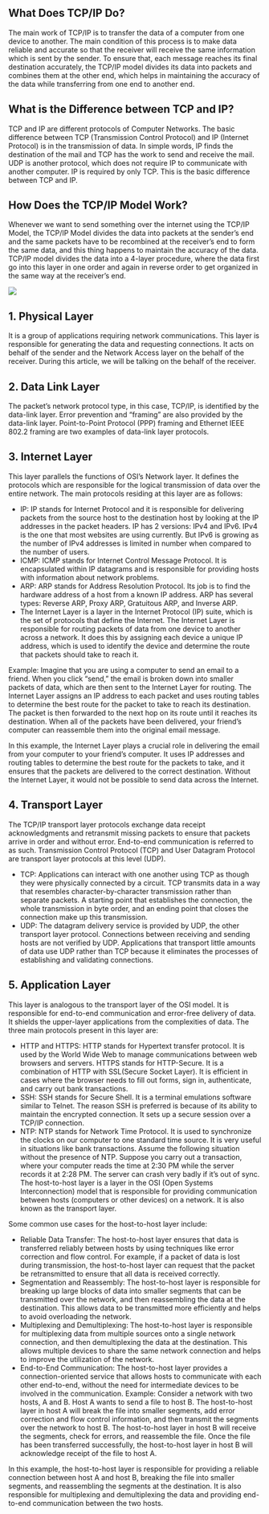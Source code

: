 ## What Does TCP/IP Do?
The main work of TCP/IP is to transfer the data of a computer from one device to another. The main condition of this process is to make data reliable and accurate so that the receiver will receive the same information which is sent by the sender. To ensure that, each message reaches its final destination accurately, the TCP/IP model divides its data into packets and combines them at the other end, which helps in maintaining the accuracy of the data while transferring from one end to another end.

## What is the Difference between TCP and IP?
TCP and IP are different protocols of Computer Networks. The basic difference between TCP (Transmission Control Protocol) and IP (Internet Protocol) is in the transmission of data. In simple words, IP finds the destination of the mail and TCP has the work to send and receive the mail. UDP is another protocol, which does not require IP to communicate with another computer. IP is required by only TCP. This is the basic difference between TCP and IP.

## How Does the TCP/IP Model Work?
Whenever we want to send something over the internet using the TCP/IP Model, the TCP/IP Model divides the data into packets at the sender’s end and the same packets have to be recombined at the receiver’s end to form the same data, and this thing happens to maintain the accuracy of the data. TCP/IP model divides the data into a 4-layer procedure, where the data first go into this layer in one order and again in reverse order to get organized in the same way at the receiver’s end.

![](https://media.geeksforgeeks.org/wp-content/uploads/20230417045622/OSI-vs-TCP-vs-Hybrid-2.webp)

## 1. Physical Layer
It is a group of applications requiring network communications. This layer is responsible for generating the data and requesting connections. It acts on behalf of the sender and the Network Access layer on the behalf of the receiver. During this article, we will be talking on the behalf of the receiver.

## 2. Data Link Layer
The packet’s network protocol type, in this case, TCP/IP, is identified by the data-link layer. Error prevention and “framing” are also provided by the data-link layer. Point-to-Point Protocol (PPP) framing and Ethernet IEEE 802.2 framing are two examples of data-link layer protocols.

## 3. Internet Layer
This layer parallels the functions of OSI’s Network layer. It defines the protocols which are responsible for the logical transmission of data over the entire network. The main protocols residing at this layer are as follows:

- IP: IP stands for Internet Protocol and it is responsible for delivering packets from the source host to the destination host by looking at the IP addresses in the packet headers. IP has 2 versions: IPv4 and IPv6. IPv4 is the one that most websites are using currently. But  IPv6 is growing as the number of IPv4 addresses is limited in number when compared to the number of users.
- ICMP: ICMP stands for Internet Control Message Protocol. It is encapsulated within IP datagrams and is responsible for providing hosts with information about network problems.
- ARP: ARP stands for Address Resolution Protocol. Its job is to find the hardware address of a host from a known IP address. ARP has several types: Reverse ARP, Proxy ARP, Gratuitous ARP, and Inverse ARP.
- The Internet Layer is a layer in the Internet Protocol (IP) suite, which is the set of protocols that define the Internet. The Internet Layer is responsible for routing packets of data from one device to another across a network. It does this by assigning each device a unique IP address, which is used to identify the device and determine the route that packets should take to reach it.

Example: Imagine that you are using a computer to send an email to a friend. When you click “send,” the email is broken down into smaller packets of data, which are then sent to the Internet Layer for routing. The Internet Layer assigns an IP address to each packet and uses routing tables to determine the best route for the packet to take to reach its destination. The packet is then forwarded to the next hop on its route until it reaches its destination. When all of the packets have been delivered, your friend’s computer can reassemble them into the original email message.

In this example, the Internet Layer plays a crucial role in delivering the email from your computer to your friend’s computer. It uses IP addresses and routing tables to determine the best route for the packets to take, and it ensures that the packets are delivered to the correct destination. Without the Internet Layer, it would not be possible to send data across the Internet.

## 4. Transport Layer
The TCP/IP transport layer protocols exchange data receipt acknowledgments and retransmit missing packets to ensure that packets arrive in order and without error. End-to-end communication is referred to as such. Transmission Control Protocol (TCP) and User Datagram Protocol are transport layer protocols at this level (UDP).

- TCP: Applications can interact with one another using TCP as though they were physically connected by a circuit. TCP transmits data in a way that resembles character-by-character transmission rather than separate packets. A starting point that establishes the connection, the whole transmission in byte order, and an ending point that closes the connection make up this transmission.
- UDP: The datagram delivery service is provided by UDP, the other transport layer protocol. Connections between receiving and sending hosts are not verified by UDP. Applications that transport little amounts of data use UDP rather than TCP because it eliminates the processes of establishing and validating connections.
## 5. Application Layer
This layer is analogous to the transport layer of the OSI model. It is responsible for end-to-end communication and error-free delivery of data. It shields the upper-layer applications from the complexities of data. The three main protocols present in this layer are:

- HTTP and HTTPS: HTTP stands for Hypertext transfer protocol. It is used by the World Wide Web to manage communications between web browsers and servers. HTTPS stands for HTTP-Secure. It is a combination of HTTP with SSL(Secure Socket Layer). It is efficient in cases where the browser needs to fill out forms, sign in, authenticate, and carry out bank transactions.
- SSH: SSH stands for Secure Shell. It is a terminal emulations software similar to Telnet. The reason SSH is preferred is because of its ability to maintain the encrypted connection. It sets up a secure session over a TCP/IP connection.
- NTP: NTP stands for Network Time Protocol. It is used to synchronize the clocks on our computer to one standard time source. It is very useful in situations like bank transactions. Assume the following situation without the presence of NTP. Suppose you carry out a transaction, where your computer reads the time at 2:30 PM while the server records it at 2:28 PM. The server can crash very badly if it’s out of sync.
The host-to-host layer is a layer in the OSI (Open Systems Interconnection) model that is responsible for providing communication between hosts (computers or other devices) on a network. It is also known as the transport layer.

Some common use cases for the host-to-host layer include:

- Reliable Data Transfer: The host-to-host layer ensures that data is transferred reliably between hosts by using techniques like error correction and flow control. For example, if a packet of data is lost during transmission, the host-to-host layer can request that the packet be retransmitted to ensure that all data is received correctly.
- Segmentation and Reassembly: The host-to-host layer is responsible for breaking up large blocks of data into smaller segments that can be transmitted over the network, and then reassembling the data at the destination. This allows data to be transmitted more efficiently and helps to avoid overloading the network.
- Multiplexing and Demultiplexing: The host-to-host layer is responsible for multiplexing data from multiple sources onto a single network connection, and then demultiplexing the data at the destination. This allows multiple devices to share the same network connection and helps to improve the utilization of the network.
- End-to-End Communication: The host-to-host layer provides a connection-oriented service that allows hosts to communicate with each other end-to-end, without the need for intermediate devices to be involved in the communication.
Example: Consider a network with two hosts, A and B. Host A wants to send a file to host B. The host-to-host layer in host A will break the file into smaller segments, add error correction and flow control information, and then transmit the segments over the network to host 
B. The host-to-host layer in host B will receive the segments, check for errors, and reassemble the file. Once the file has been transferred successfully, the host-to-host layer in host B will acknowledge receipt of the file to host A.

In this example, the host-to-host layer is responsible for providing a reliable connection between host A and host B, breaking the file into smaller segments, and reassembling the segments at the destination. It is also responsible for multiplexing and demultiplexing the data and providing end-to-end communication between the two hosts.